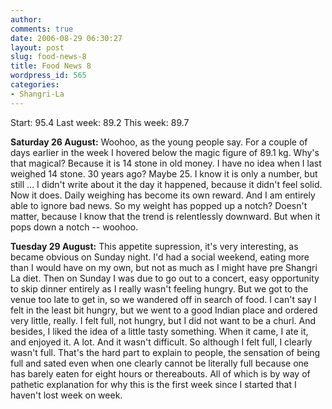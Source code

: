 ```yaml
---
author:
comments: true
date: 2006-08-29 06:30:27
layout: post
slug: food-news-8
title: Food News 8
wordpress_id: 565
categories:
- Shangri-La
---
```


Start: 95.4 Last week: 89.2  This week: 89.7

**Saturday 26 August:** Woohoo, as the young people say. For a couple of days earlier in the week I hovered below the magic figure of 89.1 kg. Why's that magical? Because it is 14 stone in old money. I have no idea when I last weighed 14 stone. 30 years ago? Maybe 25. I know it is only a number, but still ... I didn't write about it the day it happened, because it didn't feel solid. Now it does. Daily weighing has become its own reward. And I am entirely able to ignore bad news. So my weight has popped up a notch? Doesn't matter, because I know that the trend is relentlessly downward. But when it pops down a notch -- woohoo.

**Tuesday 29 August:** This appetite supression, it's very interesting, as became obvious on Sunday night. I'd had a social weekend, eating more than I would have on my own, but not as much as I might have pre Shangri La diet. Then on Sunday I was due to go out to a concert, easy opportunity to skip dinner entirely as I really wasn't feeling hungry. But we got to the venue too late to get in, so we wandered off in search of food. I can't say I felt in the least bit hungry, but we went to a good Indian place and ordered very little, really. I felt full, not hungry, but I did not want to be a churl. And besides, I liked the idea of a little tasty something. When it came, I ate it, and enjoyed it. A lot. And it wasn't difficult. So although I felt full, I clearly wasn't full. That's the hard part to explain to people, the sensation of being full and sated even when one clearly cannot be literally full because one has barely eaten for eight hours or thereabouts. All of which is by way of pathetic explanation for why this is the first week since I started that I haven't lost week on week.
